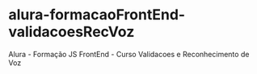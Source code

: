 # alura-formacaoFrontEnd-validacoesRecVoz
Alura - Formação JS FrontEnd - Curso Validacoes e Reconhecimento de Voz
